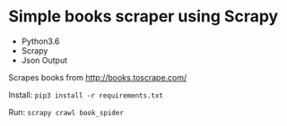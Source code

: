# Simple books scraper using Scrapy

- Python3.6
- Scrapy
- Json Output

Scrapes books from http://books.toscrape.com/


Install:
```pip3 install -r requirements.txt```

Run:
```scrapy crawl book_spider  ```
